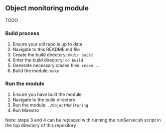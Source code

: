 ## Object monitoring module
TODO

### Build process
1) Ensure your util repo is up to date
2) Navigate to this README.md file
3) Create the build directory: ```mkdir build```
4) Enter the build directory: ```cd build```
5) Generate necessary cmake files: ```cmake ..```
6) Build the module: ```make```

### Run the module
1) Ensure you have built the module
2) Navigate to the build directory
3) Run the module: ```./ObjectMonitoring```
4) Run Maestro

Note: steps 3 and 4 can be replaced with running the runServer.sh script in the top directory of this repository
